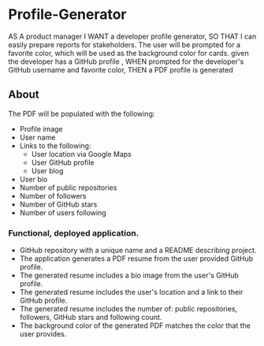 # Profile-Generator
AS A product manager I WANT a developer profile generator, SO THAT I can easily prepare reports for stakeholders.
The user will be prompted for a favorite color, which will be used as the background color for cards.
given the developer has a GitHub profile , WHEN prompted for the developer's GitHub username and favorite color, THEN a PDF profile is generated

## About 
The PDF will be populated with the following:
* Profile image
* User name
* Links to the following:
  * User location via Google Maps
  * User GitHub profile
  * User blog
* User bio
* Number of public repositories
* Number of followers
* Number of GitHub stars
* Number of users following

###  Functional, deployed application.

* GitHub repository with a unique name and a README describing project.
* The application generates a PDF resume from the user provided GitHub profile.
* The generated resume includes a bio image from the user's GitHub profile.
* The generated resume includes the user's location and a link to their GitHub profile.
* The generated resume includes the number of: public repositories, followers, GitHub stars and following count.
* The background color of the generated PDF matches the color that the user provides.

## 